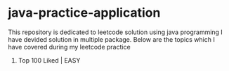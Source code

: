 # java-practice-application

This repository is dedicated to leetcode solution using java programming 
I have devided solution in multiple package. Below are the topics which I have covered during my leetcode practice
1. Top 100 Liked | EASY
